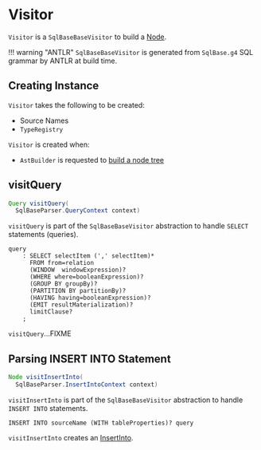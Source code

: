 # Visitor

`Visitor` is a `SqlBaseBaseVisitor` to build a [Node](Node.md).

!!! warning "ANTLR"
    `SqlBaseBaseVisitor` is generated from `SqlBase.g4` SQL grammar by ANTLR at build time.

## Creating Instance

`Visitor` takes the following to be created:

* <span id="sources"> Source Names
* <span id="typeRegistry"> `TypeRegistry`

`Visitor` is created when:

* `AstBuilder` is requested to [build a node tree](AstBuilder.md#build)

## <span id="visitQuery"> visitQuery

```java
Query visitQuery(
  SqlBaseParser.QueryContext context)
```

`visitQuery` is part of the `SqlBaseBaseVisitor` abstraction to handle `SELECT` statements (queries).

```antlr
query
    : SELECT selectItem (',' selectItem)*
      FROM from=relation
      (WINDOW  windowExpression)?
      (WHERE where=booleanExpression)?
      (GROUP BY groupBy)?
      (PARTITION BY partitionBy)?
      (HAVING having=booleanExpression)?
      (EMIT resultMaterialization)?
      limitClause?
    ;
```

`visitQuery`...FIXME

## <span id="visitInsertInto"> Parsing INSERT INTO Statement

```java
Node visitInsertInto(
  SqlBaseParser.InsertIntoContext context)
```

`visitInsertInto` is part of the `SqlBaseBaseVisitor` abstraction to handle `INSERT INTO` statements.

```antlr
INSERT INTO sourceName (WITH tableProperties)? query
```

`visitInsertInto` creates an [InsertInto](InsertInto.md).
